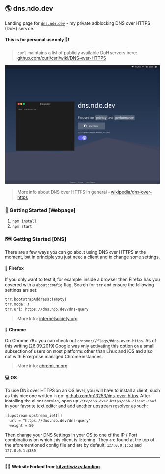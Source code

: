 ## 🌎 dns.ndo.dev

Landing page for [`dns.ndo.dev`](https://dns.ndo.dev) - my private adblocking DNS over HTTPS (DoH) service.

#### This is for personal use only 👨❗

> `curl` maintains a list of publicly available DoH servers here: [github.com/curl/curl/wiki/DNS-over-HTTPS](https://github.com/curl/curl/wiki/DNS-over-HTTPS)

![Screenshot](screenshot.png)

> More info about DNS over HTTPS in general - [wikipedia/dns-over-https](https://en.wikipedia.org/wiki/DNS_over_HTTPS)

### 📄 Getting Started [Webpage]

1. `npm install`
2. `npm start`

### 🗺️ Getting Started [DNS]

There are a few ways you can go about using DNS over HTTPS at the moment, but in principle you just need a client and to change some settings. 

#### 🦊 Firefox

If you only want to test it, for example, inside a browser then Firefox has you covered with a `about:config` flag. Search for `trr` and ensure the following settings are set:

```
trr.bootstrapAddress:(empty)
trr.mode: 3
trr.uri: https://dns.ndo.dev/dns-query
```

> More Info: [internetsociety.org](https://www.internetsociety.org/blog/2018/12/dns-privacy-support-in-mozilla-firefox/)

#### 💾 Chrome

On Chrome 78+ you can check out `chrome://flags/#dns-over-https`. As of this writing (26.09.2019) Google was only activating this option on a small subsection of users on most platforms other than Linux and iOS and also not with Enterprise managed Chrome instances. 

> More Info: [chromium.org](https://www.chromium.org/developers/dns-over-https)

#### 💻 OS

To use DNS over HTTPS on an OS level, you will have to install a client, such as this nice one written in go: [github.com/m13253/dns-over-https](https://github.com/m13253/dns-over-https). After installing the client service, open up `/etc/dns-over-https/doh-client.conf` in your favorite text editor and add another upstream resolver as such: 

```
[[upstream.upstream_ietf]]
  url = "https://dns.ndo.dev/dns-query"
  weight = 50
```
Then change your DNS Settings in your OS to one of the IP / Port combinations on which this client is listening. They are found at the top of the aforementioned config file and are by default: `127.0.0.1:53` and `127.0.0.1:5380`



---

#### 🙋‍♂️  Website Forked from [kitze/twizzy-landing](https://github.com/kitze/twizzy-landing)  
